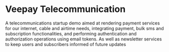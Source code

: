 # Veepay Telecommunication

A telecommunications startup demo aimed at rendering payment services for our internet, cable and airtime needs, integrating payment, bulk sms and subscription functionalities, and performing authentication and authorization operations using email tokens. As well as newsletter services to keep users and subscribers informed of future updates

